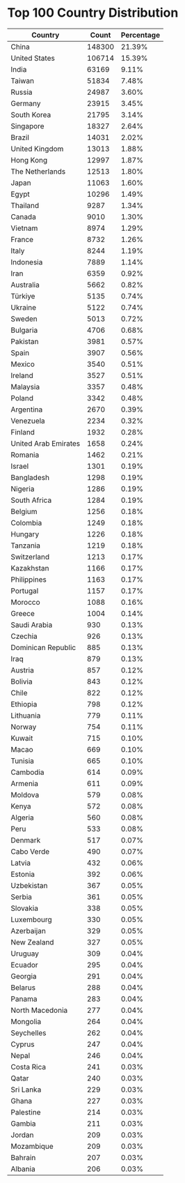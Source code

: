 # Top 100 Country Distribution
| Country | Count | Percentage |
|----|----|----|
| China | 148300 | 21.39% |
| United States | 106714 | 15.39% |
| India | 63169 | 9.11% |
| Taiwan | 51834 | 7.48% |
| Russia | 24987 | 3.60% |
| Germany | 23915 | 3.45% |
| South Korea | 21795 | 3.14% |
| Singapore | 18327 | 2.64% |
| Brazil | 14031 | 2.02% |
| United Kingdom | 13013 | 1.88% |
| Hong Kong | 12997 | 1.87% |
| The Netherlands | 12513 | 1.80% |
| Japan | 11063 | 1.60% |
| Egypt | 10296 | 1.49% |
| Thailand | 9287 | 1.34% |
| Canada | 9010 | 1.30% |
| Vietnam | 8974 | 1.29% |
| France | 8732 | 1.26% |
| Italy | 8244 | 1.19% |
| Indonesia | 7889 | 1.14% |
| Iran | 6359 | 0.92% |
| Australia | 5662 | 0.82% |
| Türkiye | 5135 | 0.74% |
| Ukraine | 5122 | 0.74% |
| Sweden | 5013 | 0.72% |
| Bulgaria | 4706 | 0.68% |
| Pakistan | 3981 | 0.57% |
| Spain | 3907 | 0.56% |
| Mexico | 3540 | 0.51% |
| Ireland | 3527 | 0.51% |
| Malaysia | 3357 | 0.48% |
| Poland | 3342 | 0.48% |
| Argentina | 2670 | 0.39% |
| Venezuela | 2234 | 0.32% |
| Finland | 1932 | 0.28% |
| United Arab Emirates | 1658 | 0.24% |
| Romania | 1462 | 0.21% |
| Israel | 1301 | 0.19% |
| Bangladesh | 1298 | 0.19% |
| Nigeria | 1286 | 0.19% |
| South Africa | 1284 | 0.19% |
| Belgium | 1256 | 0.18% |
| Colombia | 1249 | 0.18% |
| Hungary | 1226 | 0.18% |
| Tanzania | 1219 | 0.18% |
| Switzerland | 1213 | 0.17% |
| Kazakhstan | 1166 | 0.17% |
| Philippines | 1163 | 0.17% |
| Portugal | 1157 | 0.17% |
| Morocco | 1088 | 0.16% |
| Greece | 1004 | 0.14% |
| Saudi Arabia | 930 | 0.13% |
| Czechia | 926 | 0.13% |
| Dominican Republic | 885 | 0.13% |
| Iraq | 879 | 0.13% |
| Austria | 857 | 0.12% |
| Bolivia | 843 | 0.12% |
| Chile | 822 | 0.12% |
| Ethiopia | 798 | 0.12% |
| Lithuania | 779 | 0.11% |
| Norway | 754 | 0.11% |
| Kuwait | 715 | 0.10% |
| Macao | 669 | 0.10% |
| Tunisia | 665 | 0.10% |
| Cambodia | 614 | 0.09% |
| Armenia | 611 | 0.09% |
| Moldova | 579 | 0.08% |
| Kenya | 572 | 0.08% |
| Algeria | 560 | 0.08% |
| Peru | 533 | 0.08% |
| Denmark | 517 | 0.07% |
| Cabo Verde | 490 | 0.07% |
| Latvia | 432 | 0.06% |
| Estonia | 392 | 0.06% |
| Uzbekistan | 367 | 0.05% |
| Serbia | 361 | 0.05% |
| Slovakia | 338 | 0.05% |
| Luxembourg | 330 | 0.05% |
| Azerbaijan | 329 | 0.05% |
| New Zealand | 327 | 0.05% |
| Uruguay | 309 | 0.04% |
| Ecuador | 295 | 0.04% |
| Georgia | 291 | 0.04% |
| Belarus | 288 | 0.04% |
| Panama | 283 | 0.04% |
| North Macedonia | 277 | 0.04% |
| Mongolia | 264 | 0.04% |
| Seychelles | 262 | 0.04% |
| Cyprus | 247 | 0.04% |
| Nepal | 246 | 0.04% |
| Costa Rica | 241 | 0.03% |
| Qatar | 240 | 0.03% |
| Sri Lanka | 229 | 0.03% |
| Ghana | 227 | 0.03% |
| Palestine | 214 | 0.03% |
| Gambia | 211 | 0.03% |
| Jordan | 209 | 0.03% |
| Mozambique | 209 | 0.03% |
| Bahrain | 207 | 0.03% |
| Albania | 206 | 0.03% |
